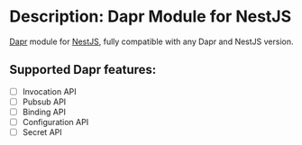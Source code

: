 # Description: Dapr Module for NestJS
[Dapr](https://dapr.io) module for [NestJS](https://nestjs.com),
fully compatible with any Dapr and NestJS version. 

## Supported Dapr features:

- [ ] Invocation API
- [ ] Pubsub API
- [ ] Binding API
- [ ] Configuration API
- [ ] Secret API
